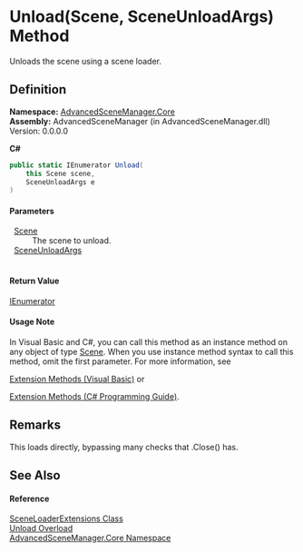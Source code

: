 # Unload(Scene, SceneUnloadArgs) Method


Unloads the scene using a scene loader.



## Definition
**Namespace:** <a href="N_AdvancedSceneManager_Core">AdvancedSceneManager.Core</a>  
**Assembly:** AdvancedSceneManager (in AdvancedSceneManager.dll) Version: 0.0.0.0

**C#**
``` C#
public static IEnumerator Unload(
	this Scene scene,
	SceneUnloadArgs e
)
```



#### Parameters
<dl><dt>  <a href="T_AdvancedSceneManager_Models_Scene">Scene</a></dt><dd>The scene to unload.</dd><dt>  <a href="T_AdvancedSceneManager_Core_SceneUnloadArgs">SceneUnloadArgs</a></dt><dd> </dd></dl>

#### Return Value
<a href="https://learn.microsoft.com/dotnet/api/system.collections.ienumerator" target="_blank" rel="noopener noreferrer">IEnumerator</a>

#### Usage Note
In Visual Basic and C#, you can call this method as an instance method on any object of type <a href="T_AdvancedSceneManager_Models_Scene">Scene</a>. When you use instance method syntax to call this method, omit the first parameter. For more information, see <a href="https://docs.microsoft.com/dotnet/visual-basic/programming-guide/language-features/procedures/extension-methods" target="_blank" rel="noopener noreferrer">

Extension Methods (Visual Basic)</a> or <a href="https://docs.microsoft.com/dotnet/csharp/programming-guide/classes-and-structs/extension-methods" target="_blank" rel="noopener noreferrer">

Extension Methods (C# Programming Guide)</a>.

## Remarks
This loads directly, bypassing many checks that .Close() has.

## See Also


#### Reference
<a href="T_AdvancedSceneManager_Core_SceneLoaderExtensions">SceneLoaderExtensions Class</a>  
<a href="Overload_AdvancedSceneManager_Core_SceneLoaderExtensions_Unload">Unload Overload</a>  
<a href="N_AdvancedSceneManager_Core">AdvancedSceneManager.Core Namespace</a>  
